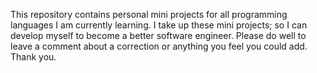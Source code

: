This repository contains personal mini projects for all programming languages I am currently learning.
I take up these mini projects; so I can develop myself to become a better software engineer.
Please do well to leave a comment about a correction or anything you feel you could add.
Thank you.
